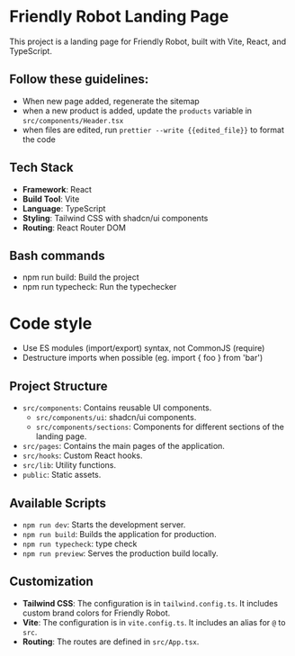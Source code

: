 # Friendly Robot Landing Page

This project is a landing page for Friendly Robot, built with Vite, React, and TypeScript.

## Follow these guidelines:

- When new page added, regenerate the sitemap
- when a new product is added, update the `products` variable in `src/components/Header.tsx`
- when files are edited, run `prettier --write {{edited_file}}` to format the code

## Tech Stack

- **Framework**: React
- **Build Tool**: Vite
- **Language**: TypeScript
- **Styling**: Tailwind CSS with shadcn/ui components
- **Routing**: React Router DOM

## Bash commands

- npm run build: Build the project
- npm run typecheck: Run the typechecker

# Code style

- Use ES modules (import/export) syntax, not CommonJS (require)
- Destructure imports when possible (eg. import { foo } from 'bar')

## Project Structure

- `src/components`: Contains reusable UI components.
  - `src/components/ui`: shadcn/ui components.
  - `src/components/sections`: Components for different sections of the landing page.
- `src/pages`: Contains the main pages of the application.
- `src/hooks`: Custom React hooks.
- `src/lib`: Utility functions.
- `public`: Static assets.

## Available Scripts

- `npm run dev`: Starts the development server.
- `npm run build`: Builds the application for production.
- `npm run typecheck`: type check
- `npm run preview`: Serves the production build locally.

## Customization

- **Tailwind CSS**: The configuration is in `tailwind.config.ts`. It includes custom brand colors for Friendly Robot.
- **Vite**: The configuration is in `vite.config.ts`. It includes an alias for `@` to `src`.
- **Routing**: The routes are defined in `src/App.tsx`.
